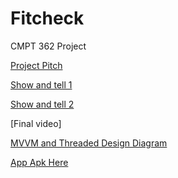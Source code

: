 # Fitcheck
CMPT 362 Project

[Project Pitch](https://youtu.be/XdCp8GB9n8I)

[Show and tell 1](https://www.youtube.com/watch?v=zNpKqRXaSfw)

[Show and tell 2](https://youtu.be/dD9AO0fXf0w)

[Final video]

[MVVM and Threaded Design Diagram](https://docs.google.com/presentation/d/1-6kyfsQC4NY7-8-WJaZxz-Bdg3-TN0iA57hgYJaKqJY/edit?usp=sharing)

<a download="app-release.apk" href="/app-release.apk" title="App APK Here">App Apk Here
</a>
